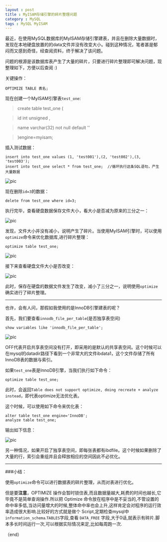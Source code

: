 ```yaml
---
layout : post
title : MyISAM存储引擎的碎片整理问题
category : MySQL
tags : MySQL MyISAM
---
```

最近，在使用MySQL数据库的MyISAM存储引擎建表，并且在删除大量数据时，发现在本地硬盘放置的的data文件并没有改变大小。碰到这种情况，笔者甚是郁闷而又感到奇怪，经查阅资料，终于解决了该问题。

问题的根源是该数据库表产生了大量的碎片，只要进行碎片整理即可解决问题，现整理如下，方便以后查阅 :)

关键操作：

	OPTIMIZE TABLE 表名;

<!--more-->

现在创建一个MyISAM引擎表`test_one`:

> create table test_one (

>id int unsigned ,

>name varchar(32) not null default ''

>)engine=myisam;

插入测试数据：
	
	insert into test_one values (1, 'test001'),(2, 'test002'),(3, 'test003');
	insert into test_one select * from test_one;  //循环执行这条SQL语句，产生大量数据


![pic](../images/201410/2014-10-19_122342.jpg)

现在删除`id=3`的数据：

	delete from test_one where id=3;

执行完毕，查看硬盘数据保存文件大小，看大小是否减为原来的三分之一：

![pic](../images/201410/2014-10-19_122734.jpg)

发现，文件大小并没有减小，说明产生了碎片。当使用MyISAM引擎时，可以使用`optimize`命令来优化数据库,进行碎片整理：

	optimize table test_one;

![pic](../images/201410/2014-10-19_123227.jpg)

接下来查看硬盘文件大小是否改变：

![pic](../images/201410/2014-10-19_123408.jpg)

此时，保存在硬盘的数据文件发生了改变，减小了三分之一，说明使用`optimize`确实进行了碎片整理。

---

也许，会有人问，那假如我使用的是InnoDB引擎建表的呢？



首先，我们要查看`innodb_file_per_table`(是否独享表空间)

	show variables like 'innodb_file_per_table';

![pic](../images/201410/2014-10-19_123736.jpg)

OFF代表开启共享表空间没有打开，即采用的是默认的共享表空间。这个时候可以在mysql的datadir路径下看到一个非常大的文件ibdata1，这个文件存储了所有InnoDB表的数据与索引。

如果`test_one`表是InnoDB引擎，当我们执行如下命令：

	optimize table test_one;

此时，会返回`Table does not support optimize, doing recreate + analyze instead`，即代表optimize无法优化表。

这个时候，可以使用如下命令来优化表：

	alter table test_one engine='InnoDB';
	analyze table test_one;

输出如下信息：

![pic](../images/201410/2014-10-19_124327.jpg)


另一种情况，如果开启了独享表空间，即每张表都有ibdfile。这个时候如果删除了大量的行，索引会重组并且会释放相应的空间因此不必优化。

---
###小结：

使用`optimize`命令可以进行数据表的碎片整理，从而对表进行优化。

但是要**注意**，OPTIMIZE 操作会暂时锁住表,而且数据量越大,耗费的时间也越长,它毕竟不是简单查询操作.所以把 Optimize 命令放在程序中是不妥当的,不管设置的命中率多低,当访问量增大的时候,整体命中率也会上升,这样肯定会对程序的运行效率造成很大影响.比较好的方式就是做个 Script,定期检查mysql中 `information_schema`.`TABLES`字段,查看 `DATA_FREE` 字段,大于0话,就表示有碎片.脚本多长时间运行一次,可以根据实际情况来定,比如每周跑一次.

（end）